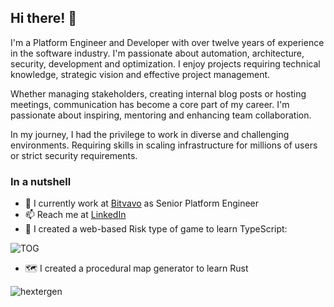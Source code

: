 ## Hi there! 👋

I'm a Platform Engineer and Developer with over twelve years of experience in the software industry. I'm passionate about automation, architecture, security, development and optimization. I enjoy projects requiring technical knowledge, strategic vision and effective project management.

Whether managing stakeholders, creating internal blog posts or hosting meetings, communication has become a core part of my career. I'm passionate about inspiring, mentoring and enhancing team collaboration.

In my journey, I had the privilege to work in diverse and challenging environments. Requiring skills in scaling infrastructure for millions of users or strict security requirements.

### In a nutshell

- 🔭 I currently work at [Bitvavo](https://bitvavo.com/en) as Senior Platform Engineer
- 📫 Reach me at [LinkedIn](https://www.linkedin.com/in/gedurandvadas/)
- 🎴 I created a web-based Risk type of game to learn TypeScript:

![TOG](http://cdn.gedv.me/TOG/tog.gif)

- 🗺 I created a procedural map generator to learn Rust

![hextergen](http://cdn.gedv.me/hextergen/simulation/interaction_elevations.png)

